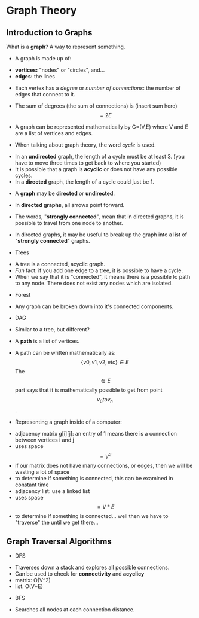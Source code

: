 # Graph Theory
## Introduction to Graphs
 What is a __graph__? A way to represent something.
* A graph is made up of:
 - __vertices:__ "nodes" or "circles", and...
 - __edges:__ the lines

* Each vertex has a _degree_ or *number of connections*: the number of edges that connect to it.
 - The sum of degrees (the sum of connections) is (insert sum here) $$ = 2E $$

* A graph can be represented mathematically by G=(V,E) where V and E are a list of vertices and edges.

* When talking about graph theory, the word _cycle_ is used.
 - In an __undirected__ graph, the length of a cycle must be at least 3. (you have to move three times to get back to where you started)
 - It is possible that a graph is __acyclic__ or does not have any possible cycles.
 - In a __directed__ graph, the length of a cycle could just be 1.

* A __graph__ may be __directed__ or __undirected__.
 - In __directed graphs__, all arrows point forward.

* The words, "__strongly connected__", mean that in directed graphs, it is possible to travel from one node to another.
 - In directed graphs, it may be useful to break up the graph into a list of "__strongly connected__" graphs.

* Trees
- A tree is a connected, acyclic graph.
- *Fun* fact: if you add one edge to a tree, it is possible to have a cycle.
- When we say that it is "connected", it means there is a possible to path to any node. There does not exist any nodes which are isolated.

* Forest
- Any graph can be broken down into it's connected components.

* DAG 
- Similar to a tree, but different?

* A __path__ is a list of vertices.
 - A path can be written mathematically as:
   $$ \{v0, v1, v2, etc\} \in E $$
   The $$ \in E $$ part says that it is mathematically possible to get from point $$ v_0 to v_n $$.

* Representing a graph inside of a computer:
 - adjacency matrix g[i][j]: an entry of 1 means there is a connection between vertices i and j
  - uses space $$ =V^2 $$
  - if our matrix does not have many connections, or edges, then we will be wasting a lot of space
  - to determine if something is connected, this can be examined in constant time
 - adjacency list: use a linked list
  - uses space $$ =V*E $$
  - to determine if something is connected... well then we have to "traverse" the until we get there...

## Graph Traversal Algorithms
* DFS
 - Traverses down a stack and explores all possible connections.
 - Can be used to check for __connectivity__ and __acyclicy__
 - matrix: O(V^2)
 - list: O(V+E)
* BFS
 - Searches all nodes at each connection distance.
